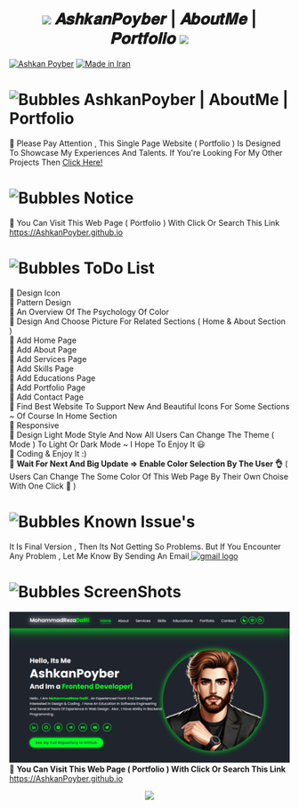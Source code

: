 <h1 align="center">
      <img src="https://emoji.discord.st/emojis/768b108d-274f-4f44-a634-8477b16efce7.gif" width="25">
    𝑨𝒔𝒉𝒌𝒂𝒏𝑷𝒐𝒚𝒃𝒆𝒓 | 𝑨𝒃𝒐𝒖𝒕𝑴𝒆 | 𝑷𝒐𝒓𝒕𝒇𝒐𝒍𝒊𝒐
      <img src="https://emoji.discord.st/emojis/768b108d-274f-4f44-a634-8477b16efce7.gif" width="25">
</h1>

[![Ashkan Poyber](https://img.shields.io/badge/Ashkan-Poyber-e4181c.svg?labelColor=0000ff)](#)
[![Made in Iran](https://img.shields.io/badge/made_in-iran-ffd700.svg?labelColor=0057b7)](https://github.com/AshkanPoyber)

# <img src="https://raw.githubusercontent.com/Tarikul-Islam-Anik/Animated-Fluent-Emojis/master/Emojis/Symbols/Bubbles.png" alt="Bubbles" width="40" height="40" /> AshkanPoyber | AboutMe | Portfolio
🛑 Please Pay Attention , This Single Page Website ( Portfolio ) Is Designed To Showcase My Experiences And Talents. If You're Looking For My Other Projects Then [Click Here!](https://github.com/AshkanPoyber?tab=repositories)


# <img src="https://raw.githubusercontent.com/Tarikul-Islam-Anik/Animated-Fluent-Emojis/master/Emojis/Symbols/Bubbles.png" alt="Bubbles" width="40" height="40" /> Notice 
🎊 You Can Visit This Web Page ( Portfolio ) With Click Or Search This Link 
https://AshkanPoyber.github.io

# <img src="https://raw.githubusercontent.com/Tarikul-Islam-Anik/Animated-Fluent-Emojis/master/Emojis/Symbols/Bubbles.png" alt="Bubbles" width="40" height="40" /> ToDo List
💢 Design Icon
<br>
💢 Pattern Design
<br>
💢 An Overview Of The Psychology Of Color
<br>
💢 Design And Choose Picture For Related Sections ( Home & About Section )
<br>
💢 Add Home Page
<br>
💢 Add About Page
<br>
💢 Add Services Page
<br>
💢 Add Skills Page
<br>
💢 Add Educations Page
<br>
💢 Add Portfolio Page
<br>
💢 Add Contact Page
<br>
💢 Find Best Website To Support New And Beautiful Icons For Some Sections ~ Of Course In Home Section
<br>
💢 Responsive
<br>
💢 Design Light Mode Style And Now All Users Can Change The Theme ( Mode ) To Light Or Dark Mode ~ I Hope To Enjoy It 😃
<br>
💢 Coding & Enjoy It :)
<br>
💢 **Wait For Next And Big Update => Enable Color Selection By The User 👌** ( Users Can Change The Some Color Of This Web Page By Their Own Choise With One Click 🧐 )


# <img src="https://raw.githubusercontent.com/Tarikul-Islam-Anik/Animated-Fluent-Emojis/master/Emojis/Symbols/Bubbles.png" alt="Bubbles" width="40" height="40" /> Known Issue's
 It Is Final Version , Then Its Not Getting So Problems. But If You Encounter Any Problem , Let Me Know By Sending An Email<a href = "mailto:AshkanDalili1381@gmail.com"> <img src="https://skillicons.dev/icons?i=gmail" height="40" width="60" alt="gmail logo"></a>

# <img src="https://raw.githubusercontent.com/Tarikul-Islam-Anik/Animated-Fluent-Emojis/master/Emojis/Symbols/Bubbles.png" alt="Bubbles" width="40" height="40" /> ScreenShots
![Screenshot](Screenshots/screenshot.png)
🎊 **You Can Visit This Web Page ( Portfolio ) With Click Or Search This Link** https://AshkanPoyber.github.io




<p align="center">
  <img src="https://capsule-render.vercel.app/api?type=waving&color=fd0006&height=65&section=footer"/>
</p>

